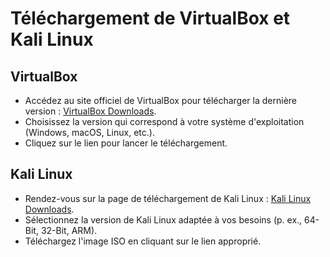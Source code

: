 # Téléchargement de VirtualBox et Kali Linux

## VirtualBox

- Accédez au site officiel de VirtualBox pour télécharger la dernière version : [VirtualBox Downloads](https://www.virtualbox.org/wiki/Downloads).
- Choisissez la version qui correspond à votre système d'exploitation (Windows, macOS, Linux, etc.).
- Cliquez sur le lien pour lancer le téléchargement.

## Kali Linux

- Rendez-vous sur la page de téléchargement de Kali Linux : [Kali Linux Downloads](https://www.kali.org/get-kali/#kali-bare-metal).
- Sélectionnez la version de Kali Linux adaptée à vos besoins (p. ex., 64-Bit, 32-Bit, ARM).
- Téléchargez l'image ISO en cliquant sur le lien approprié.
